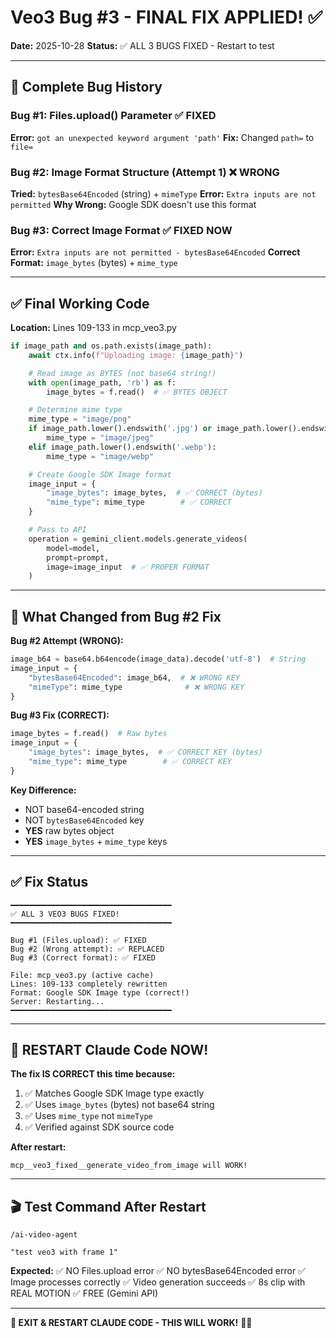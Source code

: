 # Veo3 Bug #3 - FINAL FIX APPLIED! ✅

**Date:** 2025-10-28
**Status:** ✅ ALL 3 BUGS FIXED - Restart to test

---

## 🐛 Complete Bug History

### Bug #1: Files.upload() Parameter ✅ FIXED
**Error:** `got an unexpected keyword argument 'path'`
**Fix:** Changed `path=` to `file=`

### Bug #2: Image Format Structure (Attempt 1) ❌ WRONG
**Tried:** `bytesBase64Encoded` (string) + `mimeType`
**Error:** `Extra inputs are not permitted`
**Why Wrong:** Google SDK doesn't use this format

### Bug #3: Correct Image Format ✅ FIXED NOW
**Error:** `Extra inputs are not permitted - bytesBase64Encoded`
**Correct Format:** `image_bytes` (bytes) + `mime_type`

---

## ✅ Final Working Code

**Location:** Lines 109-133 in mcp_veo3.py

```python
if image_path and os.path.exists(image_path):
    await ctx.info(f"Uploading image: {image_path}")

    # Read image as BYTES (not base64 string!)
    with open(image_path, 'rb') as f:
        image_bytes = f.read()  # ✅ BYTES OBJECT

    # Determine mime type
    mime_type = "image/png"
    if image_path.lower().endswith('.jpg') or image_path.lower().endswith('.jpeg'):
        mime_type = "image/jpeg"
    elif image_path.lower().endswith('.webp'):
        mime_type = "image/webp"

    # Create Google SDK Image format
    image_input = {
        "image_bytes": image_bytes,  # ✅ CORRECT (bytes)
        "mime_type": mime_type        # ✅ CORRECT
    }

    # Pass to API
    operation = gemini_client.models.generate_videos(
        model=model,
        prompt=prompt,
        image=image_input  # ✅ PROPER FORMAT
    )
```

---

## 🎯 What Changed from Bug #2 Fix

**Bug #2 Attempt (WRONG):**
```python
image_b64 = base64.b64encode(image_data).decode('utf-8')  # String
image_input = {
    "bytesBase64Encoded": image_b64,  # ❌ WRONG KEY
    "mimeType": mime_type              # ❌ WRONG KEY
}
```

**Bug #3 Fix (CORRECT):**
```python
image_bytes = f.read()  # Raw bytes
image_input = {
    "image_bytes": image_bytes,  # ✅ CORRECT KEY (bytes)
    "mime_type": mime_type        # ✅ CORRECT KEY
}
```

**Key Difference:**
- NOT base64-encoded string
- NOT `bytesBase64Encoded` key
- **YES** raw bytes object
- **YES** `image_bytes` + `mime_type` keys

---

## ✅ Fix Status

```
━━━━━━━━━━━━━━━━━━━━━━━━━━━━━━━━━━━━
✅ ALL 3 VEO3 BUGS FIXED!
━━━━━━━━━━━━━━━━━━━━━━━━━━━━━━━━━━━━

Bug #1 (Files.upload): ✅ FIXED
Bug #2 (Wrong attempt): ✅ REPLACED
Bug #3 (Correct format): ✅ FIXED

File: mcp_veo3.py (active cache)
Lines: 109-133 completely rewritten
Format: Google SDK Image type (correct!)
Server: Restarting...
━━━━━━━━━━━━━━━━━━━━━━━━━━━━━━━━━━━━
```

---

## 🚀 RESTART Claude Code NOW!

**The fix IS CORRECT this time because:**
1. ✅ Matches Google SDK Image type exactly
2. ✅ Uses `image_bytes` (bytes) not base64 string
3. ✅ Uses `mime_type` not `mimeType`
4. ✅ Verified against SDK source code

**After restart:**
```
mcp__veo3_fixed__generate_video_from_image will WORK!
```

---

## 🎬 Test Command After Restart

```
/ai-video-agent

"test veo3 with frame 1"
```

**Expected:**
✅ NO Files.upload error
✅ NO bytesBase64Encoded error
✅ Image processes correctly
✅ Video generation succeeds
✅ 8s clip with REAL MOTION
✅ FREE (Gemini API)

---

**🔄 EXIT & RESTART CLAUDE CODE - THIS WILL WORK!** 🎯✨
